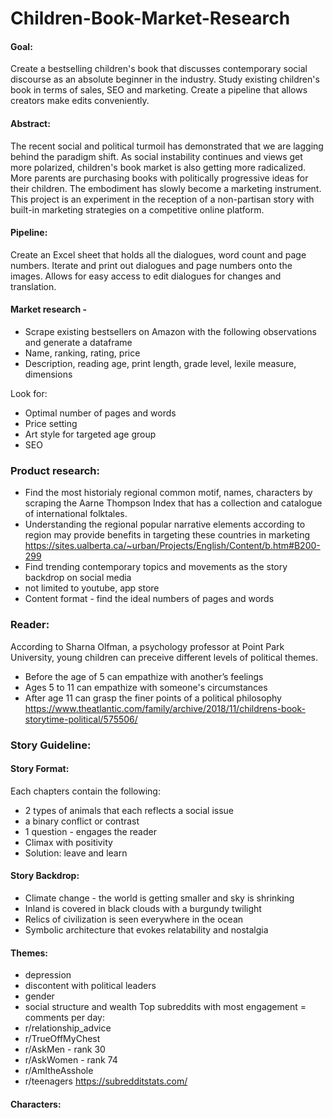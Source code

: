 # Children-Book-Market-Research

#### Goal:
Create a bestselling children's book that discusses contemporary social discourse as an absolute beginner in the industry.
Study existing children's book in terms of sales, SEO and marketing.
Create a pipeline that allows creators make edits conveniently.

#### Abstract:
The recent social and political turmoil has demonstrated that we are lagging behind the paradigm shift. As social instability continues and views get more polarized, children's book market is also getting more radicalized. More parents are purchasing books with politically progressive ideas for their children. The embodiment has slowly become a marketing instrument. This project is an experiment in the reception of a non-partisan story with built-in marketing strategies on a competitive online platform.

#### Pipeline:
Create an Excel sheet that holds all the dialogues, word count and page numbers.
Iterate and print out dialogues and page numbers onto the images.
Allows for easy access to edit dialogues for changes and translation. 

#### Market research - 
- Scrape existing bestsellers on Amazon with the following observations and generate a dataframe
- Name, ranking, rating, price
- Description, reading age, print length, grade level, lexile measure, dimensions

Look for:
- Optimal number of pages and words
- Price setting
- Art style for targeted age group
- SEO

### Product research:
- Find the most historialy regional common motif, names, characters by scraping the Aarne Thompson Index that has a collection and catalogue of international folktales.
- Understanding the regional popular narrative elements according to region may provide benefits in targeting these countries in marketing
https://sites.ualberta.ca/~urban/Projects/English/Content/b.htm#B200-299
- Find trending contemporary topics and movements as the story backdrop on social media 
- not limited to youtube, app store
- Content format - find the ideal numbers of pages and words

### Reader: 
According to Sharna Olfman, a psychology professor at Point Park University, young children can preceive different levels of political themes.
- Before the age of 5 can empathize with another’s feelings
- Ages 5 to 11 can empathize with someone's circumstances
- After age 11 can grasp the finer points of a political philosophy
https://www.theatlantic.com/family/archive/2018/11/childrens-book-storytime-political/575506/

### Story Guideline:
#### Story Format: 
Each chapters contain the following:
* 2 types of animals that each reflects a social issue 
* a binary conflict or contrast
* 1 question - engages the reader
* Climax with positivity
* Solution: leave and learn
#### Story Backdrop:
* Climate change - the world is getting smaller and sky is shrinking
* Inland is covered in black clouds with a burgundy twilight
* Relics of civilization is seen everywhere in the ocean
* Symbolic architecture that evokes relatability and nostalgia
#### Themes:
* depression
* discontent with political leaders
* gender
* social structure and wealth
Top subreddits with most engagement = comments per day:
* r/relationship_advice
* r/TrueOffMyChest
* r/AskMen - rank 30
* r/AskWomen - rank 74
* r/AmItheAsshole
* r/teenagers
https://subredditstats.com/
#### Characters:

